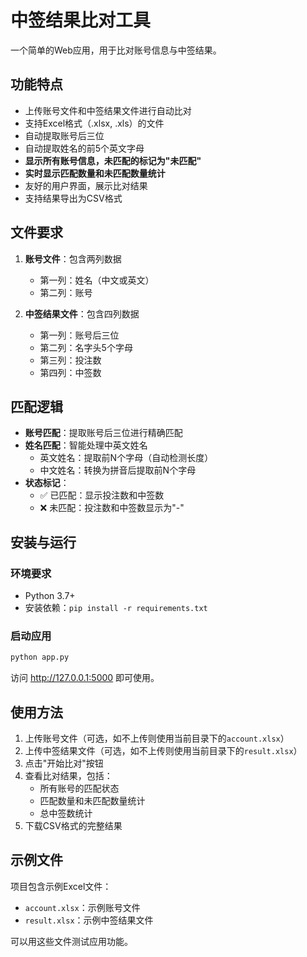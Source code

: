 # 中签结果比对工具

一个简单的Web应用，用于比对账号信息与中签结果。

## 功能特点

- 上传账号文件和中签结果文件进行自动比对
- 支持Excel格式（.xlsx, .xls）的文件
- 自动提取账号后三位
- 自动提取姓名的前5个英文字母
- **显示所有账号信息，未匹配的标记为"未匹配"**
- **实时显示匹配数量和未匹配数量统计**
- 友好的用户界面，展示比对结果
- 支持结果导出为CSV格式

## 文件要求

1. **账号文件**：包含两列数据
   - 第一列：姓名（中文或英文）
   - 第二列：账号

2. **中签结果文件**：包含四列数据
   - 第一列：账号后三位
   - 第二列：名字头5个字母
   - 第三列：投注数
   - 第四列：中签数

## 匹配逻辑

- **账号匹配**：提取账号后三位进行精确匹配
- **姓名匹配**：智能处理中英文姓名
  - 英文姓名：提取前N个字母（自动检测长度）
  - 中文姓名：转换为拼音后提取前N个字母
- **状态标记**：
  - ✅ 已匹配：显示投注数和中签数
  - ❌ 未匹配：投注数和中签数显示为"-"

## 安装与运行

### 环境要求

- Python 3.7+
- 安装依赖：`pip install -r requirements.txt`

### 启动应用

```bash
python app.py
```

访问 http://127.0.0.1:5000 即可使用。

## 使用方法

1. 上传账号文件（可选，如不上传则使用当前目录下的`account.xlsx`）
2. 上传中签结果文件（可选，如不上传则使用当前目录下的`result.xlsx`）
3. 点击"开始比对"按钮
4. 查看比对结果，包括：
   - 所有账号的匹配状态
   - 匹配数量和未匹配数量统计
   - 总中签数统计
5. 下载CSV格式的完整结果

## 示例文件

项目包含示例Excel文件：
- `account.xlsx`：示例账号文件
- `result.xlsx`：示例中签结果文件

可以用这些文件测试应用功能。 